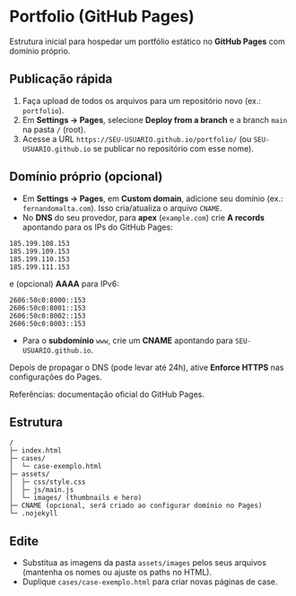 # Portfolio (GitHub Pages)

Estrutura inicial para hospedar um portfólio estático no **GitHub Pages** com domínio próprio.

## Publicação rápida
1. Faça upload de todos os arquivos para um repositório novo (ex.: `portfolio`).
2. Em **Settings → Pages**, selecione **Deploy from a branch** e a branch `main` na pasta `/` (root).
3. Acesse a URL `https://SEU-USUARIO.github.io/portfolio/` (ou `SEU-USUARIO.github.io` se publicar no repositório com esse nome).

## Domínio próprio (opcional)
- Em **Settings → Pages**, em **Custom domain**, adicione seu domínio (ex.: `fernandomalta.com`). Isso cria/atualiza o arquivo `CNAME`.
- No **DNS** do seu provedor, para **apex** (`example.com`) crie **A records** apontando para os IPs do GitHub Pages:

```
185.199.108.153
185.199.109.153
185.199.110.153
185.199.111.153
```
e (opcional) **AAAA** para IPv6:
```
2606:50c0:8000::153
2606:50c0:8001::153
2606:50c0:8002::153
2606:50c0:8003::153
```

- Para o **subdomínio** `www`, crie um **CNAME** apontando para `SEU-USUARIO.github.io`.

Depois de propagar o DNS (pode levar até 24h), ative **Enforce HTTPS** nas configurações do Pages.

Referências: documentação oficial do GitHub Pages.

## Estrutura
```
/
├─ index.html
├─ cases/
│  └─ case-exemplo.html
├─ assets/
│  ├─ css/style.css
│  ├─ js/main.js
│  └─ images/ (thumbnails e hero)
├─ CNAME (opcional, será criado ao configurar domínio no Pages)
└─ .nojekyll
```

## Edite
- Substitua as imagens da pasta `assets/images` pelos seus arquivos (mantenha os nomes ou ajuste os paths no HTML).
- Duplique `cases/case-exemplo.html` para criar novas páginas de case.
